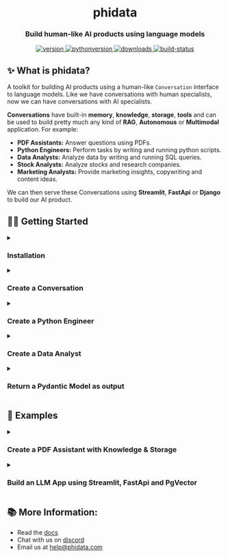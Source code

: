 <h1 align="center">
  phidata
</h1>
<h3 align="center">
  Build human-like AI products using language models
</h3>
<p align="center">
<a href="https://python.org/pypi/phidata" target="_blank" rel="noopener noreferrer">
    <img src="https://img.shields.io/pypi/v/phidata?color=blue&label=version" alt="version">
</a>
<a href="https://github.com/phidatahq/phidata" target="_blank" rel="noopener noreferrer">
    <img src="https://img.shields.io/badge/python->=3.9-blue" alt="pythonversion">
</a>
<a href="https://github.com/phidatahq/phidata" target="_blank" rel="noopener noreferrer">
    <img src="https://pepy.tech/badge/phidata" alt="downloads">
</a>
<a href="https://github.com/phidatahq/phidata/actions/workflows/build.yml" target="_blank" rel="noopener noreferrer">
    <img src="https://github.com/phidatahq/phidata/actions/workflows/build.yml/badge.svg" alt="build-status">
</a>
</p>


## ✨ What is phidata?

A toolkit for building AI products using a human-like `Conversation` interface to language models.
Like we have conversations with human specialists, now we can have conversations with AI specialists.

**Conversations** have built-in **memory**, **knowledge**, **storage**, **tools** and can be used to build pretty much any kind of **RAG**, **Autonomous** or **Multimodal** application. For example:

- **PDF Assistants:** Answer questions using PDFs.
- **Python Engineers:** Perform tasks by writing and running python scripts.
- **Data Analysts:** Analyze data by writing and running SQL queries.
- **Stock Analysts:** Analyze stocks and research companies.
- **Marketing Analysts:** Provide marketing insights, copywriting and content ideas.

We can then serve these Conversations using **Streamlit**, **FastApi** or **Django** to build our AI product.

## 👩‍💻 Getting Started

<details>

<summary><h3>Installation</h3></summary>

- Open the `Terminal` and create an `ai` directory with a python virtual environment.

```shell
mkdir ai && cd ai

python3 -m venv aienv
source aienv/bin/activate
```

- Install phidata

```shell
pip install -U phidata
```

</details>

<details>

<summary><h3>Create a Conversation</h3></summary>

**Conversations** are a human-like interface to language models and come with built-in **memory**, **knowledge**, **storage** and access to **tools**.

- Create a file `conversation.py` and install openai using `pip install openai`

```python
from phi.conversation import Conversation

conversation = Conversation()
conversation.print_response('Share a quick healthy breakfast recipe.')
```

- Run the `conversation.py` file

```shell
python conversation.py
```

- See a simple conversation in action

```shell
╭──────────┬────────────────────────────────────────────────────────╮
│ Message  │ Share a quick healthy breakfast recipe.                │
├──────────┼────────────────────────────────────────────────────────┤
│ Response │ Absolutely! Here's a quick and healthy breakfast       │
│ (2.1s)   │ recipe for a yogurt parfait:                           │
│          │                                                        │
│          │                 Healthy Yogurt Parfait                 │
│          │                                                        │
│          │                      Ingredients:                      │
│          │                                                        │
│          │  • Greek yogurt                                        │
│          │  • Fresh berries (e.g., strawberries, blueberries,     │
│          │    raspberries)                                        │
│          │  • Granola                                             │
│          │  • Honey or maple syrup (optional)                     │
│          │  • Chia seeds (optional)                               │
│          │                                                        │
│          │                     Instructions:                      │
│          │                                                        │
│          │  1 In a clear glass or bowl, layer Greek yogurt, fresh │
│          │    berries, and granola.                               │
│          │  2 Repeat the layers until the glass is filled.        │
│          │  3 Drizzle with honey or maple syrup for sweetness, if │
│          │    desired.                                            │
│          │  4 Optional: Sprinkle with chia seeds for added        │
│          │    nutritional benefits.                               │
│          │                                                        │
│          │ Enjoy your nutritious and delicious yogurt parfait!    │
╰──────────┴────────────────────────────────────────────────────────╯
```

</details>

<details>

<summary><h3>Create a Python Engineer</h3></summary>

You can have a Conversation with an `Agent` designed for a specific task. For example: `PythonAgent` can perform virtually any task using python code.

- Create a file `python_agent.py` and install pandas using `pip install pandas`

```python
from phi.agent.python import PythonAgent
from phi.file.local.csv import CsvFile

python_agent = PythonAgent(
    files=[
        CsvFile(
            path="https://phidata-public.s3.amazonaws.com/demo_data/IMDB-Movie-Data.csv",
            description="Contains information about movies from IMDB.",
        )
    ],
    pip_install=True,
    show_function_calls=True,
)

python_agent.print_response("What is the average rating of movies?")
```

- Run the `python_agent.py` file

```shell
python python_agent.py
```

- See it work through the problem

```shell
WARNING  PythonTools can run arbitrary code, please provide human supervision.
INFO     Saved: .../average_rating.py
INFO     Running .../average_rating.py
╭──────────┬────────────────────────────────────────────────────────╮
│ Message  │ What is the average rating of movies?                  │
├──────────┼────────────────────────────────────────────────────────┤
│ Response │                                                        │
│ (4.1s)   │  • Running:                                            │
│          │    save_to_file_and_run(file_name=average_rating,      │
│          │    code=..., variable_to_return=average_rating)        │
│          │                                                        │
│          │ The average rating of the movies is approximately      │
│          │ 6.72.                                                  │
╰──────────┴────────────────────────────────────────────────────────╯
```

</details>

<details>

<summary><h3>Create a Data Analyst</h3></summary>

Use the `DuckDbAgent` to perform data analysis using SQL queries.

- Create a file `data_analyst.py` and install duckdb using `pip install duckdb`

```python
import json
from phi.agent.duckdb import DuckDbAgent

duckdb_agent = DuckDbAgent(
    semantic_model=json.dumps({
        "tables": [
            {
                "name": "movies",
                "description": "Contains information about movies from IMDB.",
                "path": "https://phidata-public.s3.amazonaws.com/demo_data/IMDB-Movie-Data.csv",
            }
        ]
    }),
)

duckdb_agent.print_response("What is the average rating of movies? Show me the SQL.")
```

- Run the `data_analyst.py` file

```shell
python data_analyst.py
```

- See it work through the problem

```shell
INFO     Running: SHOW TABLES
INFO     Running: CREATE TABLE IF NOT EXISTS 'movies'
         AS SELECT * FROM
         'https://phidata-public.s3.amazonaws.com/demo_
         data/IMDB-Movie-Data.csv'
INFO     Running: DESCRIBE movies
INFO     Running: SELECT AVG(Rating) AS average_rating
         FROM movies
╭──────────┬────────────────────────────────────────────────────────╮
│ Message  │ What is the average rating of movies? Show me the SQL. │
├──────────┼────────────────────────────────────────────────────────┤
│ Response │ The average rating of movies in the dataset is 6.72.   │
│ (7.6s)   │                                                        │
│          │ Here is the SQL query used to calculate the average    │
│          │ rating:                                                │
│          │                                                        │
│          │                                                        │
│          │  SELECT AVG(Rating) AS average_rating                  │
│          │  FROM movies;                                          │
│          │                                                        │
╰──────────┴────────────────────────────────────────────────────────╯
```

</details>

<details>

<summary><h3>Return a Pydantic Model as output</h3></summary>

One of our favorite features is generating structured data from sparse information.

Meaning we can use LLMs to fill in pydantic models and generate content which previously could not be possible.
In this example, we generate an object of the `MovieScript` class.

- Create a file `movie_generator.py`

```python
from typing import List
from pydantic import BaseModel, Field
from phi.conversation import Conversation
from rich.pretty import pprint


class MovieScript(BaseModel):
    setting: str = Field(..., description="Setting of the movie. If not available, provide a random setting.")
    ending: str = Field(..., description="Ending of the movie. If not available, provide a happy ending.")
    genre: str = Field(
        ..., description="Genre of the movie. If not available, select action, thriller or romantic comedy."
    )
    name: str = Field(..., description="Give a name to this movie")
    characters: List[str] = Field(..., description="Name of characters for this movie.")
    storyline: str = Field(..., description="2 sentence story of the movie.")


movie_generator = Conversation(
    system_prompt="Generate a movie",
    output_model=MovieScript,
)

pprint(movie_generator.run("New York"))
```

- Run the `movie_generator.py` file

```shell
python movie_generator.py
```

- See how the conversation generates a structured output

```shell
MovieScript(
│   setting='New York',
│   ending='happy ending',
│   genre='romantic comedy',
│   name='Love in the City',
│   characters=['Emma', 'Jack', 'Olivia', 'Michael'],
│   storyline="In the bustling streets of New York, Emma, an ambitious young woman, meets Jack, a charming but jobless artist. As they navigate the city's challenges, their bond grows stronger, leading to unexpected romance and heartwarming adventures."
)
```

</details>

## 🚀 Examples

<details>

<summary><h3>Create a PDF Assistant with Knowledge & Storage</h3></summary>

- **Knowledge Base:** a database of information that the AI can search to improve its responses.
- **Storage:** provides long term memory for `Conversations`.

Let's run `PgVector` as it can provide both, knowledge and storage for our Conversations.

- Install [docker desktop](https://docs.docker.com/desktop/install/mac-install/) for running PgVector in a container.
- Create a file `resources.py` with the following contents

```python
from phi.docker.app.postgres import PgVectorDb
from phi.docker.resources import DockerResources

# -*- PgVector running on port 5432:5432
vector_db = PgVectorDb(
    pg_user="llm",
    pg_password="llm",
    pg_database="llm",
    debug_mode=True,
)

# -*- DockerResources
dev_docker_resources = DockerResources(apps=[vector_db])
```

- Start `PgVector` using

```shell
phi start resources.py
```

- Create a file `pdf_assistant.py` and install libraries using `pip install pgvector pypdf psycopg sqlalchemy`

```python
import typer
from rich.prompt import Prompt
from typing import Optional, List

from phi.conversation import Conversation
from phi.storage.conversation.postgres import PgConversationStorage
from phi.knowledge.pdf import PDFUrlKnowledgeBase
from phi.vectordb.pgvector import PgVector

from resources import vector_db

knowledge_base = PDFUrlKnowledgeBase(
    urls=["https://www.family-action.org.uk/content/uploads/2019/07/meals-more-recipes.pdf"],
    vector_db=PgVector(
        collection="recipes",
        db_url=vector_db.get_db_connection_local(),
    ),
)

storage = PgConversationStorage(
    table_name="recipe_conversations",
    db_url=vector_db.get_db_connection_local(),
)


def llm_app(new: bool = False, user: str = "user"):
    conversation_id: Optional[str] = None

    if not new:
        existing_conversation_ids: List[str] = storage.get_all_conversation_ids(user)
        if len(existing_conversation_ids) > 0:
            conversation_id = existing_conversation_ids[0]

    conversation = Conversation(
        user_name=user,
        id=conversation_id,
        knowledge_base=knowledge_base,
        storage=storage,
        # Uncomment the following line to use traditional RAG
        # add_references_to_prompt=True,
        function_calls=True,
        show_function_calls=True,
    )
    if conversation_id is None:
        conversation_id = conversation.id
        print(f"Started Conversation: {conversation_id}\n")
    else:
        print(f"Continuing Conversation: {conversation_id}\n")

    conversation.knowledge_base.load(recreate=False)
    while True:
        message = Prompt.ask(f"[bold] :sunglasses: {user} [/bold]")
        if message in ("exit", "bye"):
            break
        conversation.print_response(message)


if __name__ == "__main__":
    typer.run(llm_app)
```

- Run the `pdf_assistant.py` file

```shell
python pdf_assistant.py
```

- Ask a question:

```
How do I make chicken tikka salad?
```

- Message `bye` to exit, start the app again and ask:

```
What was my last message?
```

See how the app maintains storage across sessions.

- Run the `pdf_assistant.py` file with the `--new` flag to start a new conversation.

```shell
python pdf_assistant.py --new
```

- Stop PgVector

Play around and then stop `PgVector` using `phi stop resources.py`

```shell
phi stop resources.py
```

</details>

<details>

<summary><h3>Build an LLM App using Streamlit, FastApi and PgVector</h3></summary>

Templates are **pre-built AI Apps** that can be used as a starting point for your own AI. The general workflow is:

- Create your codebase using a template: `phi ws create`
- Run your app locally: `phi ws up dev:docker`
- Run your app on AWS: `phi ws up prd:aws`

Let's build an **LLM App** using GPT-4 as the LLM, Streamlit as the chat interface, FastApi as the backend and PgVector for knowledge and storage.

> Read the full tutorial <a href="https://docs.phidata.com/quickstart" target="_blank" rel="noopener noreferrer">here</a>.

- Create your codebase

Create your codebase using the `llm-app` template pre-configured with FastApi, Streamlit and PgVector.

```shell
phi ws create -t llm-app -n llm-app
```

This will create a folder `llm-app` with a pre-built LLM App that you can customize and make your own.

- Serve your LLM App using Streamlit

<a href="https://streamlit.io" target="_blank" rel="noopener noreferrer">Streamlit</a> allows us to build micro front-ends for our LLM App and is extremely useful for building basic applications in pure python. Start the `app` group using:

```shell
phi ws up --group app
```

**Press Enter** to confirm and give a few minutes for the image to download.

- Chat with PDFs

- Open <a href="http://localhost:8501" target="_blank" rel="noopener noreferrer">localhost:8501</a> to view streamlit apps that you can customize and make your own.
- Click on **Chat with PDFs** in the sidebar
- Enter a username and wait for the knowledge base to load.
- Choose the `RAG` or `Autonomous` Conversation type.
- Ask "How do I make chicken curry?"
- Upload PDFs and ask questions

<img width="800" alt="chat-with-pdf" src="https://github.com/phidatahq/phidata/assets/22579644/a8eff0ac-963c-43cb-a784-920bd6713a48">

- Serve your LLM App using FastApi

Streamlit is great for building micro front-ends but any production application will be built using a front-end framework like `next.js` backed by a RestApi built using a framework like `FastApi`.

Your LLM App comes ready-to-use with FastApi endpoints, start the `api` group using:

```shell
phi ws up --group api
```

**Press Enter** to confirm and give a few minutes for the image to download.

- View API Endpoints

- Open <a href="http://localhost:8000/docs" target="_blank" rel="noopener noreferrer">localhost:8000/docs</a> to view the API Endpoints.
- Load the knowledge base using `/v1/pdf/conversation/load-knowledge-base`
- Test the `v1/pdf/conversation/chat` endpoint with `{"message": "How do I make chicken curry?"}`
- The LLM Api comes pre-built with endpoints that you can integrate with your front-end.

- Optional: Run Jupyterlab

A jupyter notebook is a must-have for AI development and your `llm-app` comes with a notebook pre-installed with the required dependencies. Enable it by updating the `workspace/settings.py` file:

```python
...
ws_settings = WorkspaceSettings(
    ...
    # Uncomment the following line
    dev_jupyter_enabled=True,
...
```

Start `jupyter` using:


```shell
phi ws up --group jupyter
```

**Press Enter** to confirm and give a few minutes for the image to download (only the first time). Verify container status and view logs on the docker dashboard.

- View Jupyterlab UI

- Open <a href="http://localhost:8888" target="_blank" rel="noopener noreferrer">localhost:8888</a> to view the Jupyterlab UI. Password: **admin**
- Play around with cookbooks in the `notebooks` folder.

- Delete local resources

Play around and stop the workspace using:

```shell
phi ws down
```

- Run your LLM App on AWS

Read how to <a href="https://docs.phidata.com/quickstart/run-aws" target="_blank" rel="noopener noreferrer">run your LLM App on AWS</a>.

</details>

## 📚 More Information:

- Read the <a href="https://docs.phidata.com" target="_blank" rel="noopener noreferrer">docs</a>
- Chat with us on <a href="https://discord.gg/4MtYHHrgA8" target="_blank" rel="noopener noreferrer">discord</a>
- Email us at <a href="mailto:help@phidata.com" target="_blank" rel="noopener noreferrer">help@phidata.com</a>
